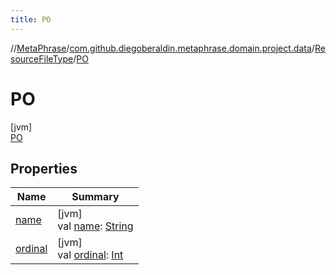 ```yaml
---
title: PO
---
```

//[MetaPhrase](../../../../index.html)/[com.github.diegoberaldin.metaphrase.domain.project.data](../../index.html)/[ResourceFileType](../index.html)/[PO](index.html)



# PO



[jvm]\
[PO](index.html)



## Properties


| Name | Summary |
|---|---|
| [name](../../-translation-unit-type-filter/-t-r-a-n-s-l-a-t-a-b-l-e/index.html#-372974862%2FProperties%2F2137835383) | [jvm]<br>val [name](../../-translation-unit-type-filter/-t-r-a-n-s-l-a-t-a-b-l-e/index.html#-372974862%2FProperties%2F2137835383): [String](https://kotlinlang.org/api/latest/jvm/stdlib/kotlin/-string/index.html) |
| [ordinal](../../-translation-unit-type-filter/-t-r-a-n-s-l-a-t-a-b-l-e/index.html#-739389684%2FProperties%2F2137835383) | [jvm]<br>val [ordinal](../../-translation-unit-type-filter/-t-r-a-n-s-l-a-t-a-b-l-e/index.html#-739389684%2FProperties%2F2137835383): [Int](https://kotlinlang.org/api/latest/jvm/stdlib/kotlin/-int/index.html) |

